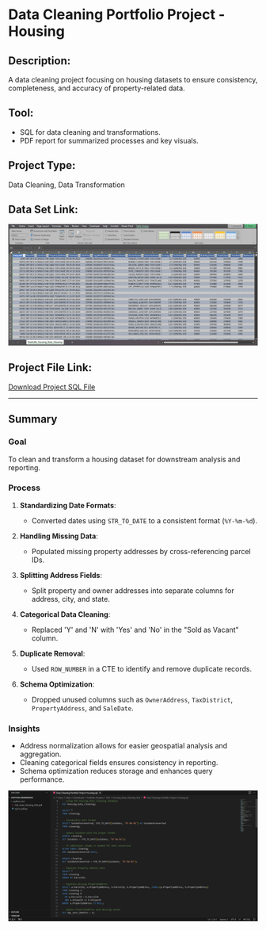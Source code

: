 # Data Cleaning Portfolio Project - Housing

## Description:
A data cleaning project focusing on housing datasets to ensure consistency, completeness, and accuracy of property-related data.

## Tool:
- SQL for data cleaning and transformations.
- PDF report for summarized processes and key visuals.

## Project Type:
Data Cleaning, Data Transformation

## Data Set Link:
![Housing_Data_Set](Housing_Data_Set.png)

## Project File Link:
[Download Project SQL File](Data_Cleaning_Portfolio_Project_Housing.sql)

---

## Summary

### Goal
To clean and transform a housing dataset for downstream analysis and reporting.

### Process
1. **Standardizing Date Formats**:
   - Converted dates using `STR_TO_DATE` to a consistent format (`%Y-%m-%d`).

2. **Handling Missing Data**:
   - Populated missing property addresses by cross-referencing parcel IDs.

3. **Splitting Address Fields**:
   - Split property and owner addresses into separate columns for address, city, and state.

4. **Categorical Data Cleaning**:
   - Replaced 'Y' and 'N' with 'Yes' and 'No' in the "Sold as Vacant" column.

5. **Duplicate Removal**:
   - Used `ROW_NUMBER` in a CTE to identify and remove duplicate records.

6. **Schema Optimization**:
   - Dropped unused columns such as `OwnerAddress`, `TaxDistrict`, `PropertyAddress`, and `SaleDate`.

### Insights
- Address normalization allows for easier geospatial analysis and aggregation.
- Cleaning categorical fields ensures consistency in reporting.
- Schema optimization reduces storage and enhances query performance.

![Housing_SQL](Housing_SQL.png)
